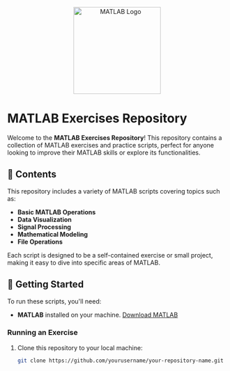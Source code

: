 <p align="center">
  <img src="https://upload.wikimedia.org/wikipedia/commons/2/21/Matlab_Logo.png" alt="MATLAB Logo" width="200"/>
</p>

# MATLAB Exercises Repository

Welcome to the **MATLAB Exercises Repository**! This repository contains a collection of MATLAB exercises and practice scripts, perfect for anyone looking to improve their MATLAB skills or explore its functionalities.

## 📂 Contents

This repository includes a variety of MATLAB scripts covering topics such as:
- **Basic MATLAB Operations**
- **Data Visualization**
- **Signal Processing**
- **Mathematical Modeling**
- **File Operations**

Each script is designed to be a self-contained exercise or small project, making it easy to dive into specific areas of MATLAB.

## 🚀 Getting Started

To run these scripts, you'll need:
- **MATLAB** installed on your machine. [Download MATLAB](https://www.mathworks.com/downloads/)

### Running an Exercise

1. Clone this repository to your local machine:
   ```bash
   git clone https://github.com/yourusername/your-repository-name.git
